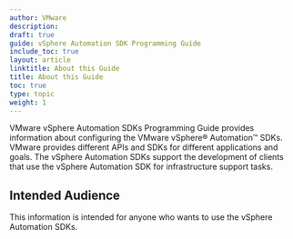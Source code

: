 ```yaml
---
author: VMware
description:
draft: true
guide: vSphere Automation SDK Programming Guide
include_toc: true
layout: article
linktitle: About this Guide
title: About this Guide
toc: true
type: topic
weight: 1
---
```

VMware vSphere Automation SDKs Programming Guide provides information about configuring the VMware vSphere® Automation™ SDKs. VMware provides different APIs and SDKs for different applications and goals. The vSphere Automation SDKs support the development of clients that use the vSphere Automation SDK for infrastructure support tasks.

## Intended Audience
This information is intended for anyone who wants to use the vSphere Automation SDKs.
